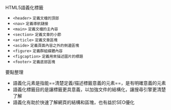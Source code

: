 HTML5語義化標籤
- `<header>` <small>定義文檔的頂部</small>
- `<nav>` <small>定義導航鏈接</small>
- `<main>` <small>定義文檔的主內容</small>
- `<section>` <small>定義文章的小節</small>
- `<article>` <small>定義文章區塊</small>
- `<aside>` <small>定義頁面內容之外的側邊區塊</small>
- `<figure>` <small>定義群組媒體內容</small>
- `<figcaption>` <small>定義用來描述圖片的標題</small>
- `<footer>` <small>定義底部區塊</small>

要點整理
- 語義化元素是指能==清楚定義/描述標籤意義的元素==，是有明確意義的元素
- 語義化標籤目的是讓標籤更具意義，以加強文件的結構化，讓搜尋引擎更清楚了解
- 語義化有助於快速了解網頁的結構和區塊，也有益於SEO優化